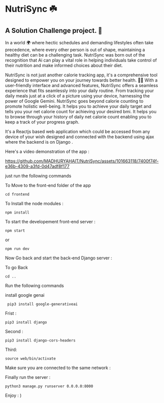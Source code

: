 # NutriSync ☘️

## A Solution Challenge project. 🏢

<p>In a world 🌍   where hectic schedules and demanding lifestyles often take precedence, where every other person is out of shape, maintaining a healthy diet can be a challenging task. NutriSync was born out of the recognition that Ai can play a vital role in helping individuals take control of their nutrition and make informed choices about their diet.</p>

<p>
NutriSync is not just another calorie tracking app, it's a comprehensive tool designed to empower you on your journey towards better health. 👨‍⚕️ With a user-friendly interface and advanced features, NutriSync offers a seamless experience that fits seamlessly into your daily routine. From tracking your daily meals just at a click of a picture using your device, harnessing the power of Google Gemini. NutriSync goes beyond calorie counting to promote holistic well-being. It helps you to achieve your daily target and tells you your net calorie count for achieving your desired bmi. It helps you to browse through your history of daily net calorie count enabling you to keep a track of your progress graph. </p>
<p>
It's a Reactjs based web application which could be accessed from any device of your wish designed and connected with the backend using ajax where the backend is on Django . </p>

Here's a video demonstration of the app :

https://github.com/MADHURYAHAIT/NutriSync/assets/101663118/7400f74f-e36b-4309-a3fd-0d47adf8f177

just run the following commands

To Move to the front-end folder of the app 
    
    cd frontend 

To Install the node modules :

    npm install
    
To start the developement front-end server :

    npm start

or 

    npm run dev

Now Go back and start the back-end Django server :

To go Back 

    cd ..

Run the following commands 

install google genai

     pip3 install google-generativeai 

Frist :
    
    pip3 install django

Second :

    pip3 install django-cors-headers

Third: 

    source web/bin/activate
    
Make sure you are connected to the same network :

Finally run the server : 

    python3 manage.py runserver 0.0.0.0:8000


Enjoy : )
